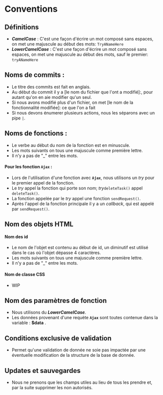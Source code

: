 # Conventions

## Définitions
- ***CamelCase*** : C'est une façon d'écrire un mot composé sans espaces, on met une majuscule au début des mots: `TryANameHere`
- ***LowerCamelCase*** : C'est une façon d'écrire un mot composé sans espaces, on met une majuscule au début des mots, sauf le premier: `tryANameHere`
## Noms de commits :

- Le titre des commits est fait en anglais.
- Au début du commit il y a [le nom du fichier que l'ont a modifié]:, pour autant qu'on en aie modifier qu'un seul.
- Si nous avons modifié plus d'un fichier, on met [le nom de la fonctionnalité modifiée]: ce que l'on a fait
- Si nous devons énumerer plusieurs actions, nous les séparons avec un pipe `|`.
## Noms de fonctions :

- Le verbe au début du nom de la fonction est en minuscule.
- Les mots suivants on tous une majuscule comme première lettre.
- Il n'y a pas de "_" entre les mots.
#### Pour les fonction **`Ajax`** :
- Lors de l'utilisation d'une fonction avec **`Ajax`**, nous utilisons un *try* pour le premier appel de la fonction.
- Le *try* appel la fonction qui porte son nom; *try*`deleteTask()` appel `deleteTask()`.
- La fonction appelée par le *try* appel une fonction `sendRequest()`.
- Après l'appel de la fonction principale il y a un *callback*, qui est appelé par `sendRequest()`.

## Nom des objets HTML
#### Nom des id
- Le nom de l'objet est contenu au début de id, un diminutif est utilisé dans le cas où l'objet dépasse 4 caractères.
- Les mots suivants on tous une majuscule comme première lettre.
- Il n'y a pas de "_" entre les mots.
#### Nom de classe CSS
- WIP
## Nom des paramètres de fonction
- Nous utilisons du ***LowerCamelCase***.
- Les données provenant d'une requète **`Ajax`** sont toutes contenue dans la variable : **$data** .

## Conditions exclusive de validation
- Permet qu'une validation de donnée ne soie pas impactée par une éventuelle modification de la structure de la base de donnée.

## Updates et sauvegardes
- Nous ne prenons que les champs utiles au lieu de tous les prendre et, par la suite supprimer les non autorisés.

## 